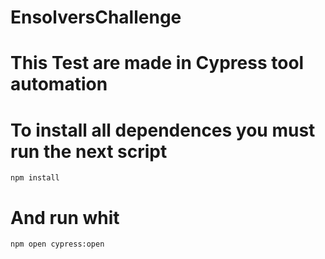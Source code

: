 # EnsolversChallenge

# This Test are made in Cypress tool automation
# To install all dependences you must run the next script

`npm install`

# And run whit 
`npm open cypress:open`
